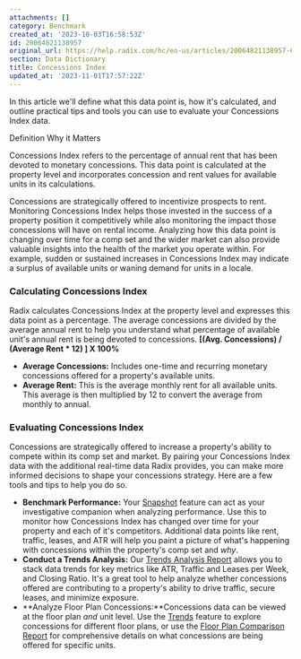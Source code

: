 ```yaml
---
attachments: []
category: Benchmark
created_at: '2023-10-03T16:58:53Z'
id: 20064821138957
original_url: https://help.radix.com/hc/en-us/articles/20064821138957-Concessions-Index
section: Data Dictionary
title: Concessions Index
updated_at: '2023-11-01T17:57:22Z'
---
```


In this article we'll define what this data point is, how it's calculated, and outline practical tips and tools you can use to evaluate your Concessions Index data.

Definition Why it Matters

Concessions Index refers to the percentage of annual rent that has been devoted to monetary concessions. This data point is calculated at the property level and incorporates concession and rent values for available units in its calculations.

Concessions are strategically offered to incentivize prospects to rent. Monitoring Concessions Index helps those invested in the success of a property position it competitively while also monitoring the impact those concessions will have on rental income. Analyzing how this data point is changing over time for a comp set and the wider market can also provide valuable insights into the health of the market you operate within. For example, sudden or sustained increases in Concessions Index may indicate a surplus of available units or waning demand for units in a locale.

### Calculating Concessions Index

Radix calculates Concessions Index at the property level and expresses this data point as a percentage. The average concessions are divided by the average annual rent to help you understand what percentage of available unit's annual rent is being devoted to concessions. **[(Avg. Concessions) / (Average Rent \* 12) ] X 100%**

* **Average Concessions:** Includes one-time and recurring monetary concessions offered for a property's available units.
* **Average Rent:** This is the average monthly rent for all available units. This average is then multiplied by 12 to convert the average from monthly to annual.

### Evaluating Concessions Index

Concessions are strategically offered to increase a property's ability to compete within its comp set and market. By pairing your Concessions Index data with the additional real-time data Radix provides, you can make more informed decisions to shape your concessions strategy. Here are a few tools and tips to help you do so.

* **Benchmark Performance:** Your [Snapshot](https://help.radix.com/hc/en-us/articles/9060091043981) feature can act as your investigative companion when analyzing performance. Use this to monitor how Concessions Index has changed over time for your property and each of it's competitors. Additional data points like rent, traffic, leases, and ATR will help you paint a picture of what's happening with concessions within the property's comp set and *why*.
* **Conduct a Trends Analysis:** Our [Trends Analysis Report](https://help.radix.com/hc/en-us/articles/15181922028429) allows you to stack data trends for key metrics like ATR, Traffic and Leases per Week, and Closing Ratio. It's a great tool to help analyze whether concessions offered are contributing to a property's ability to drive traffic, secure leases, and minimize exposure.
* **Analyze Floor Plan Concessions:**Concessions data can be viewed at the floor plan *and* unit level. Use the [Trends](https://help.radix.com/hc/en-us/articles/9060097289101) feature to explore concessions for different floor plans, or use the [Floor Plan Comparison Report](https://help.radix.com/hc/en-us/articles/15100961400845) for comprehensive details on what concessions are being offered for specific units.